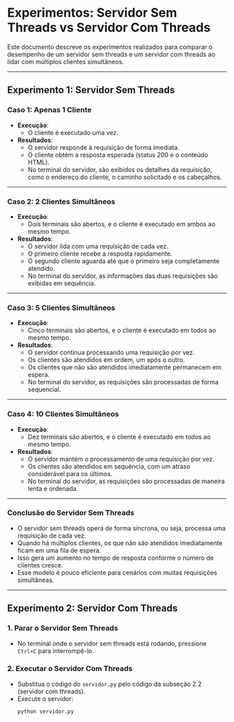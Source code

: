 # Experimentos: Servidor Sem Threads vs Servidor Com Threads

Este documento descreve os experimentos realizados para comparar o desempenho de um servidor sem threads e um servidor com threads ao lidar com múltiplos clientes simultâneos.

---

## Experimento 1: Servidor Sem Threads

### Caso 1: Apenas 1 Cliente
- **Execução**:
  - O cliente é executado uma vez.
- **Resultados**:
  - O servidor responde à requisição de forma imediata.
  - O cliente obtém a resposta esperada (status 200 e o conteúdo HTML).
  - No terminal do servidor, são exibidos os detalhes da requisição, como o endereço do cliente, o caminho solicitado e os cabeçalhos.

---

### Caso 2: 2 Clientes Simultâneos
- **Execução**:
  - Dois terminais são abertos, e o cliente é executado em ambos ao mesmo tempo.
- **Resultados**:
  - O servidor lida com uma requisição de cada vez.
  - O primeiro cliente recebe a resposta rapidamente.
  - O segundo cliente aguarda até que o primeiro seja completamente atendido.
  - No terminal do servidor, as informações das duas requisições são exibidas em sequência.

---

### Caso 3: 5 Clientes Simultâneos
- **Execução**:
  - Cinco terminais são abertos, e o cliente é executado em todos ao mesmo tempo.
- **Resultados**:
  - O servidor continua processando uma requisição por vez.
  - Os clientes são atendidos em ordem, um após o outro.
  - Os clientes que não são atendidos imediatamente permanecem em espera.
  - No terminal do servidor, as requisições são processadas de forma sequencial.

---

### Caso 4: 10 Clientes Simultâneos
- **Execução**:
  - Dez terminais são abertos, e o cliente é executado em todos ao mesmo tempo.
- **Resultados**:
  - O servidor mantém o processamento de uma requisição por vez.
  - Os clientes são atendidos em sequência, com um atraso considerável para os últimos.
  - No terminal do servidor, as requisições são processadas de maneira lenta e ordenada.

---

### Conclusão do Servidor Sem Threads
- O servidor sem threads opera de forma síncrona, ou seja, processa uma requisição de cada vez.
- Quando há múltiplos clientes, os que não são atendidos imediatamente ficam em uma fila de espera.
- Isso gera um aumento no tempo de resposta conforme o número de clientes cresce.
- Esse modelo é pouco eficiente para cenários com muitas requisições simultâneas.

---

## Experimento 2: Servidor Com Threads

### 1. Parar o Servidor Sem Threads
- No terminal onde o servidor sem threads está rodando, pressione `Ctrl+C` para interrompê-lo.

### 2. Executar o Servidor Com Threads
- Substitua o código do `servidor.py` pelo código da subseção 2.2 (servidor com threads).
- Execute o servidor:
  ```bash
  python servidor.py